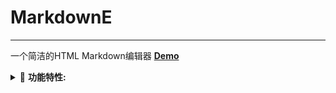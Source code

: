 # MarkdownE 
---
一个简洁的HTML Markdown编辑器 **[Demo](https://eq767.github.io/MarkdownE/)**

<details>
<summary>💭 <b>功能特性:</b></summary>

- 实时预览
- 快捷工具栏
- 多格式支持
- 响应式布局

</details>
